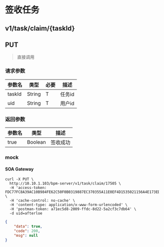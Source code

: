 # 签收任务

## v1/task/claim/{taskId}
## PUT

> 直接调用

### 请求参数

参数名 | 类型 | 必要 | 描述
------ | ---- | ---- | ----
taskId | String | T | 任务id
uid | String | T | 用户id

### 返回参数

参数名 | 类型 | 描述
------ | ---- | ----
true | Boolean | 签收成功

### mock

#### SOA Gateway

```sbtshell
curl -X PUT \
  http://10.10.1.103/bpm-server/v1/task/claim/17505 \
  -H 'access-token: FDC77FC8A39AC10B984FE62C50F0B0319887EC370355A11E0EF4D1535021156A4E173EDE44761A4EA4AA6B215B2A8AD9' \
  -H 'cache-control: no-cache' \
  -H 'content-type: application/x-www-form-urlencoded' \
  -H 'postman-token: a71ec5d8-2009-ffdc-8d22-5a2cf3c7db64' \
  -d uid=afterloe
```

```json
{
    "data": true,
    "code": 200,
    "msg": null
}
```
